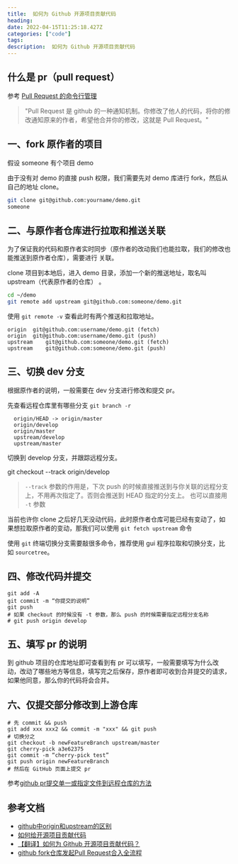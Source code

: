 ```yaml
---
title:  如何为 Github 开源项目贡献代码
heading: 
date: 2022-04-15T11:25:18.427Z
categories: ["code"]
tags: 
description:  如何为 Github 开源项目贡献代码
---
```

## 什么是 pr（pull request）
参考 [Pull Request 的命令行管理](http://www.ruanyifeng.com/blog/2017/07/pull_request.html)

>"Pull Request 是 github 的一种通知机制。你修改了他人的代码，将你的修改通知原来的作者，希望他合并你的修改，这就是 Pull Request。"



## 一、fork 原作者的项目
假设 someone 有个项目 demo

由于没有对 demo 的直接 push 权限，我们需要先对 demo 库进行 fork，然后从自己的地址 clone。
```bash
git clone git@github.com:yourname/demo.git
someone
```


## 二、与原作者仓库进行拉取和推送关联
为了保证我的代码和原作者实时同步（原作者的改动我们也能拉取，我们的修改也能推送到原作者仓库），需要进行 关联。

clone 项目到本地后，进入 demo 目录，添加一个新的推送地址，取名叫 upstream（代表原作者的仓库） 。
```bash
cd ~/demo
git remote add upstream git@github.com:someone/demo.git
```

使用 `git remote -v` 查看此时有两个推送和拉取地址。
```
origin	git@github.com:username/demo.git (fetch)
origin	git@github.com:username/demo.git (push)
upstream	git@github.com:someone/demo.git (fetch)
upstream	git@github.com:someone/demo.git (push)
```
## 三、切换 dev 分支

根据原作者的说明，一般需要在 dev 分支进行修改和提交 pr。

先查看远程仓库里有哪些分支 `git branch -r`
```
  origin/HEAD -> origin/master
  origin/develop
  origin/master
  upstream/develop
  upstream/master
```


切换到 develop 分支，并跟踪远程分支。

git checkout --track origin/develop

> `--track` 参数的作用是，下次 push 的时候直接推送到与你关联的远程分支上，不用再次指定了。否则会推送到 HEAD 指定的分支上。
> 也可以直接用 `-t` 参数


当前也许你 clone 之后好几天没动代码，此时原作者仓库可能已经有变动了，如果想拉取原作者的变动，那我们可以使用 `git fetch upstream` 命令

使用 `git` 终端切换分支需要敲很多命令，推荐使用 gui 程序拉取和切换分支，比如 `sourcetree`。

## 四、修改代码并提交

```
git add -A
git commit -m “你提交的说明”
git push 
# 如果 checkout 的时候没有 -t 参数，那么 push 的时候需要指定远程分支名称 
# git push origin develop
```

## 五、填写 pr 的说明

 到 github 项目的仓库地址即可查看到有 pr 可以填写，一般需要填写为什么改动，改动了哪些地方等信息，填写完之后保存，原作者即可收到合并提交的请求，如果他同意，那么你的代码将会合并。

## 六、仅提交部分修改到上游仓库



```
# 先 commit && push
git add xxx xxx2 && commit -m "xxx" && git push
# 切换分之
git checkout -b newFeatureBranch upstream/master
git cherry-pick a3e62375 
git commit -m “cherry-pick test”
git push origin newFeatureBranch
# 然后在 GitHub 页面上提交 pr
```


参考[github pr提交单一或指定文件到远程仓库的方法](https://www.jeeinn.com/2019/01/631/)

## 参考文档 
- [github中origin和upstream的区别](https://blog.csdn.net/liuchaoxuan/article/details/80656145)
- [如何给开源项目贡献代码](https://gist.github.com/zxhfighter/62847a087a2a8031fbdf)
- [【翻译】如何为 Github 开源项目贡献代码？](https://github.com/shaodahong/dahong/issues/20)
- [github fork仓库发起Pull Request合入全流程](https://juejin.cn/post/6932300709987614728)
